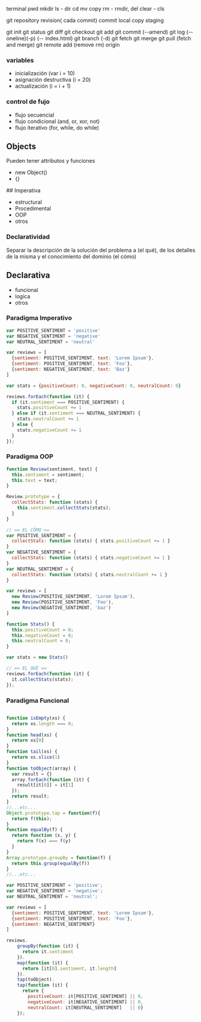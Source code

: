 terminal
pwd
mkdir
ls - dir
cd
mv
copy
rm - rmdir, del
clear - cls

git
repository
revision( cada commit)
commit
local copy
staging

git init
git status
git diff
git checkout
git add
git commit (--amend)
git log (--oneline)(-p) (-- index.html)
git branch (-d)
git fetch
git merge
git pull (fetch and merge)
git remote add (remove rm) origin

### variables

- inicialización (var i = 10)
- asignación destructiva (i = 20)
- actualización (i = i + 1)

### control de fujo

- flujo secuencial
- flujo condicional (and, or, xor, not)
- flujo iterativo (for, while, do while)

## Objects

Pueden tener attributos y funciones

- new Object()
- {}



## Imperativa

- estructural
- Procedimental
- OOP
- otros

### Declaratividad
Separar la descripción de la solución del problema a (el qué), de los detalles de la misma y el conocimiento del dominio (el cómo)

## Declarativa

- funcional
- logica
- otros

### Paradigma Imperativo
```javascript
var POSITIVE_SENTIMENT = 'positive'
var NEGATIVE_SENTIMENT = 'negative'
var NEUTRAL_SENTIMENT = 'neutral'

var reviews = [
  {sentiment: POSITIVE_SENTIMENT, text: 'Lorem Ipsum'},
  {sentiment: POSITIVE_SENTIMENT, text: 'Foo'},
  {sentiment: NEGATIVE_SENTIMENT, text: 'Baz'}
]

var stats = {positiveCount: 0, negativeCount: 0, neutralCount: 0}

reviews.forEach(function (it) {
  if (it.sentiment === POSITIVE_SENTIMENT) {
    stats.positiveCount += 1
  } else if (it.sentiment === NEUTRAL_SENTIMENT) {
    stats.neutralCount += 1
  } else {
    stats.negativeCount += 1
  }
});
```

### Paradigma OOP
```javascript
function Review(sentiment, text) {
  this.sentiment = sentiment;
  this.text = text;
}

Review.prototype = {
  collectStats: function (stats) {
    this.sentiment.collectStats(stats);
  }
}

// == EL CÓMO ==
var POSITIVE_SENTIMENT = {
  collectStats: function (stats) { stats.positiveCount += 1 }
}
var NEGATIVE_SENTIMENT = {
  collectStats: function (stats) { stats.negativeCount += 1 }
}
var NEUTRAL_SENTIMENT = {
  collectStats: function (stats) { stats.neutralCount += 1 }
}

var reviews = [
  new Review(POSITIVE_SENTIMENT, 'Lorem Ipsum'),
  new Review(POSITIVE_SENTIMENT, 'Foo'),
  new Review(NEGATIVE_SENTIMENT, 'baz')
]

function Stats() {
  this.positiveCount = 0;
  this.negativeCount = 0;
  this.neutralCount = 0;
}

var stats = new Stats()

// == EL QUÉ ==
reviews.forEach(function (it) {
  it.collectStats(stats);
});
```

### Paradigma Funcional
```javascript

function isEmpty(xs) {
  return xs.length === 0;
}
function head(xs) {
  return xs[0]
}
function tail(xs) {
  return xs.slice(1)
}
function toObject(array) {
  var result = {} 
  array.forEach(function (it) {
    result[it[0]] = it[1]
  });
  return result;
}
//...etc...
Object.prototype.tap = function(f){
  return f(this);
}
function equalBy(f) {
  return function (x, y) {
    return f(x) === f(y)
  }
}
Array.prototype.groupBy = function(f) {
  return this.group(equalBy(f))
}
//...etc...

var POSITIVE_SENTIMENT = 'positive';
var NEGATIVE_SENTIMENT = 'negative';
var NEUTRAL_SENTIMENT = 'neutral';

var reviews = [
  {sentiment: POSITIVE_SENTIMENT, text: 'Lorem Ipsum'},
  {sentiment: POSITIVE_SENTIMENT, text: 'Foo'},
  {sentiment: NEGATIVE_SENTIMENT}
]

reviews.
    groupBy(function (it) {
      return it.sentiment
    }).
    map(function (it) {
      return [it[0].sentiment, it.length]
    }).
    tap(toObject).
    tap(function (it) {
      return {
        positiveCount: it[POSITIVE_SENTIMENT] || 0,
        negativeCount: it[NEGATIVE_SENTIMENT] || 0,
        neutralCount: it[NEUTRAL_SENTIMENT]   || 0}
    });
```

```javascript
```

```javascript
```